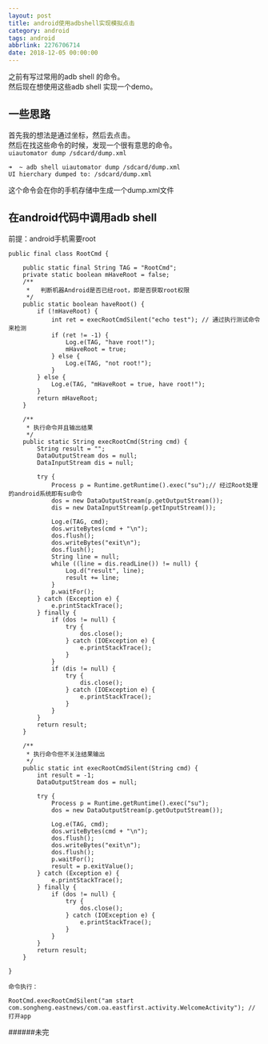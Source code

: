 ```yaml
---
layout: post
title: android使用adbshell实现模拟点击
category: android
tags: android
abbrlink: 2276706714
date: 2018-12-05 00:00:00
---
```


之前有写过常用的adb shell 的命令。  
然后现在想使用这些adb shell 实现一个demo。  

## 一些思路

首先我的想法是通过坐标，然后去点击。  
然后在找这些命令的时候，发现一个很有意思的命令。  
`uiautomator dump /sdcard/dump.xml`

	➜  ~ adb shell uiautomator dump /sdcard/dump.xml
	UI hierchary dumped to: /sdcard/dump.xml

这个命令会在你的手机存储中生成一个dump.xml文件  

## 在android代码中调用adb shell

前提：android手机需要root  


    public final class RootCmd {

        public static final String TAG = "RootCmd";
        private static boolean mHaveRoot = false;
        /**
         *   判断机器Android是否已经root，即是否获取root权限
         */
        public static boolean haveRoot() {
            if (!mHaveRoot) {
                int ret = execRootCmdSilent("echo test"); // 通过执行测试命令来检测
                if (ret != -1) {
                    Log.e(TAG, "have root!");
                    mHaveRoot = true;
                } else {
                    Log.e(TAG, "not root!");
                }
            } else {
                Log.e(TAG, "mHaveRoot = true, have root!");
            }
            return mHaveRoot;
        }

        /**
         * 执行命令并且输出结果
         */
        public static String execRootCmd(String cmd) {
            String result = "";
            DataOutputStream dos = null;
            DataInputStream dis = null;

            try {
                Process p = Runtime.getRuntime().exec("su");// 经过Root处理的android系统即有su命令
                dos = new DataOutputStream(p.getOutputStream());
                dis = new DataInputStream(p.getInputStream());

                Log.e(TAG, cmd);
                dos.writeBytes(cmd + "\n");
                dos.flush();
                dos.writeBytes("exit\n");
                dos.flush();
                String line = null;
                while ((line = dis.readLine()) != null) {
                    Log.d("result", line);
                    result += line;
                }
                p.waitFor();
            } catch (Exception e) {
                e.printStackTrace();
            } finally {
                if (dos != null) {
                    try {
                        dos.close();
                    } catch (IOException e) {
                        e.printStackTrace();
                    }
                }
                if (dis != null) {
                    try {
                        dis.close();
                    } catch (IOException e) {
                        e.printStackTrace();
                    }
                }
            }
            return result;
        }

        /**
         * 执行命令但不关注结果输出
         */
        public static int execRootCmdSilent(String cmd) {
            int result = -1;
            DataOutputStream dos = null;

            try {
                Process p = Runtime.getRuntime().exec("su");
                dos = new DataOutputStream(p.getOutputStream());

                Log.e(TAG, cmd);
                dos.writeBytes(cmd + "\n");
                dos.flush();
                dos.writeBytes("exit\n");
                dos.flush();
                p.waitFor();
                result = p.exitValue();
            } catch (Exception e) {
                e.printStackTrace();
            } finally {
                if (dos != null) {
                    try {
                        dos.close();
                    } catch (IOException e) {
                        e.printStackTrace();
                    }
                }
            }
            return result;
        }

    }

    命令执行： 

    RootCmd.execRootCmdSilent("am start com.songheng.eastnews/com.oa.eastfirst.activity.WelcomeActivity"); // 打开app


######未完